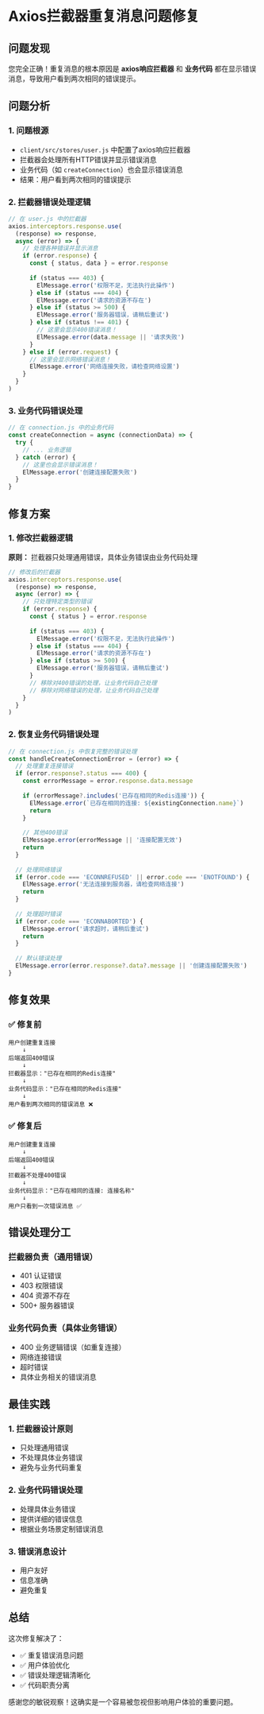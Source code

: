 # Axios拦截器重复消息问题修复

## 问题发现

您完全正确！重复消息的根本原因是 **axios响应拦截器** 和 **业务代码** 都在显示错误消息，导致用户看到两次相同的错误提示。

## 问题分析

### 1. 问题根源
- `client/src/stores/user.js` 中配置了axios响应拦截器
- 拦截器会处理所有HTTP错误并显示错误消息
- 业务代码（如 `createConnection`）也会显示错误消息
- 结果：用户看到两次相同的错误提示

### 2. 拦截器错误处理逻辑
```javascript
// 在 user.js 中的拦截器
axios.interceptors.response.use(
  (response) => response,
  async (error) => {
    // 处理各种错误并显示消息
    if (error.response) {
      const { status, data } = error.response
      
      if (status === 403) {
        ElMessage.error('权限不足，无法执行此操作')
      } else if (status === 404) {
        ElMessage.error('请求的资源不存在')
      } else if (status >= 500) {
        ElMessage.error('服务器错误，请稍后重试')
      } else if (status !== 401) {
        // 这里会显示400错误消息！
        ElMessage.error(data.message || '请求失败')
      }
    } else if (error.request) {
      // 这里会显示网络错误消息！
      ElMessage.error('网络连接失败，请检查网络设置')
    }
  }
)
```

### 3. 业务代码错误处理
```javascript
// 在 connection.js 中的业务代码
const createConnection = async (connectionData) => {
  try {
    // ... 业务逻辑
  } catch (error) {
    // 这里也会显示错误消息！
    ElMessage.error('创建连接配置失败')
  }
}
```

## 修复方案

### 1. 修改拦截器逻辑
**原则：** 拦截器只处理通用错误，具体业务错误由业务代码处理

```javascript
// 修改后的拦截器
axios.interceptors.response.use(
  (response) => response,
  async (error) => {
    // 只处理特定类型的错误
    if (error.response) {
      const { status } = error.response
      
      if (status === 403) {
        ElMessage.error('权限不足，无法执行此操作')
      } else if (status === 404) {
        ElMessage.error('请求的资源不存在')
      } else if (status >= 500) {
        ElMessage.error('服务器错误，请稍后重试')
      }
      // 移除对400错误的处理，让业务代码自己处理
      // 移除对网络错误的处理，让业务代码自己处理
    }
  }
)
```

### 2. 恢复业务代码错误处理
```javascript
// 在 connection.js 中恢复完整的错误处理
const handleCreateConnectionError = (error) => {
  // 处理重复连接错误
  if (error.response?.status === 400) {
    const errorMessage = error.response.data.message
    
    if (errorMessage?.includes('已存在相同的Redis连接')) {
      ElMessage.error(`已存在相同的连接: ${existingConnection.name}`)
      return
    }
    
    // 其他400错误
    ElMessage.error(errorMessage || '连接配置无效')
    return
  }
  
  // 处理网络错误
  if (error.code === 'ECONNREFUSED' || error.code === 'ENOTFOUND') {
    ElMessage.error('无法连接到服务器，请检查网络连接')
    return
  }
  
  // 处理超时错误
  if (error.code === 'ECONNABORTED') {
    ElMessage.error('请求超时，请稍后重试')
    return
  }
  
  // 默认错误处理
  ElMessage.error(error.response?.data?.message || '创建连接配置失败')
}
```

## 修复效果

### ✅ 修复前
```
用户创建重复连接
    ↓
后端返回400错误
    ↓
拦截器显示："已存在相同的Redis连接"
    ↓
业务代码显示："已存在相同的Redis连接"
    ↓
用户看到两次相同的错误消息 ❌
```

### ✅ 修复后
```
用户创建重复连接
    ↓
后端返回400错误
    ↓
拦截器不处理400错误
    ↓
业务代码显示："已存在相同的连接: 连接名称"
    ↓
用户只看到一次错误消息 ✅
```

## 错误处理分工

### 拦截器负责（通用错误）
- 401 认证错误
- 403 权限错误
- 404 资源不存在
- 500+ 服务器错误

### 业务代码负责（具体业务错误）
- 400 业务逻辑错误（如重复连接）
- 网络连接错误
- 超时错误
- 具体业务相关的错误消息

## 最佳实践

### 1. 拦截器设计原则
- 只处理通用错误
- 不处理具体业务错误
- 避免与业务代码重复

### 2. 业务代码错误处理
- 处理具体业务错误
- 提供详细的错误信息
- 根据业务场景定制错误消息

### 3. 错误消息设计
- 用户友好
- 信息准确
- 避免重复

## 总结

这次修复解决了：
- ✅ 重复错误消息问题
- ✅ 用户体验优化
- ✅ 错误处理逻辑清晰化
- ✅ 代码职责分离

感谢您的敏锐观察！这确实是一个容易被忽视但影响用户体验的重要问题。 
